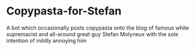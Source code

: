# Copypasta-for-Stefan
A bot which occasionally posts copypasta onto the blog of famous white supremacist and all-around great guy Stefan Molyneux with the sole intention of mildly annoying him
